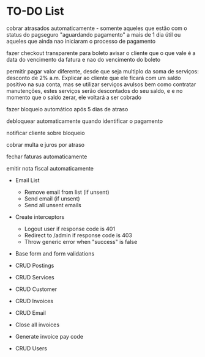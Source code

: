 # TO-DO List


cobrar atrasados automaticamente - somente aqueles que estão com o status do pagseguro "aguardando pagamento" a mais de 1 dia útil ou aqueles que ainda nao iniciaram o processo de pagamento

fazer checkout transparente para boleto
  avisar o cliente que o que vale é a data do vencimento da fatura e nao do vencimento do boleto

permitir pagar valor diferente, desde que seja multiplo da soma de serviços: desconto de 2% a.m.
  Explicar ao cliente que ele ficará com um saldo positivo na sua conta, mas se utilizar serviços avulsos bem como contratar manutenções, estes serviços serão descontados do seu saldo, e e no momento que o saldo zerar, ele voltará a ser cobrado

fazer bloqueio automático após 5 dias de atraso

debloquear automaticamente quando identificar o pagamento

notificar cliente sobre bloqueio

cobrar multa e juros por atraso

fechar faturas automaticamente

emitir nota fiscal automaticamente





- Email List
  - Remove email from list (if unsent)
  - Send email (if unsent)
  - Send all unsent emails

- Create interceptors
  - Logout user if response code is 401
  - Redirect to /admin if response code is 403
  - Throw generic error when "success" is false

- Base form and form validations

- CRUD Postings
- CRUD Services
- CRUD Customer
- CRUD Invoices
- CRUD Email
- Close all invoices
- Generate invoice pay code
- CRUD Users
